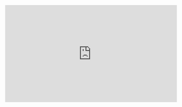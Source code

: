 <iframe width="560" height="315" src="https://raw.githubusercontent.com/aranv160-20/FirebaseCalendarApp/main/media/demo.mp4" frameborder="0" allowfullscreen></iframe>
